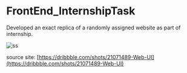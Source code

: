 # FrontEnd_InternshipTask
Developed an exact replica of a randomly assigned website as part of internship.



![ss](https://github.com/MnkshiSuresh/FrontEnd_InternshipTask/assets/119519427/ccb87dd7-5bf4-47ae-bc77-704285778720)

source site: [https://dribbble.com/shots/21071489-Web-UI](https://dribbble.com/shots/21071489-Web-UI)
